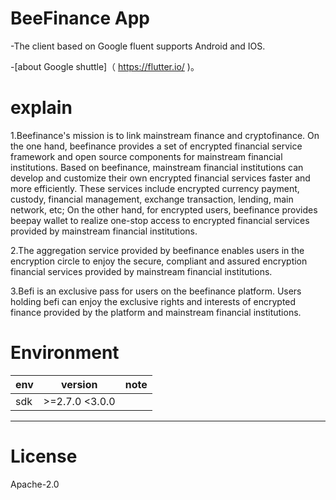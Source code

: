 #  BeeFinance App
-The client based on Google fluent supports Android and IOS.

-[about Google shuttle]（ https://flutter.io/ )。

# explain
1.Beefinance's mission is to link mainstream finance and cryptofinance.
On the one hand, beefinance provides a set of encrypted financial service framework and open source components for mainstream financial institutions.
Based on beefinance, mainstream financial institutions can develop and customize their own encrypted financial services faster and more efficiently.
These services include encrypted currency payment, custody, financial management, exchange transaction, lending, main network, etc; On the other hand, for encrypted users, beefinance provides beepay wallet to realize one-stop access to encrypted financial services provided by mainstream financial institutions.

2.The aggregation service provided by beefinance enables users in the encryption circle to enjoy the secure, compliant and assured encryption financial services provided by mainstream financial institutions.

3.Befi is an exclusive pass for users on the beefinance platform. Users holding befi can enjoy the exclusive rights and interests of encrypted finance provided by the platform and mainstream financial institutions.

# Environment

| env | version|note |
|--------------|---|------------------|
| sdk      | \>=2.7.0 <3.0.0 |  |
---
# License
 Apache-2.0
